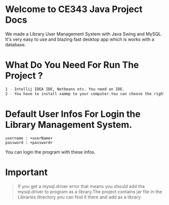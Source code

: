 # Welcome to CE343 Java Project Docs

We made a Library User Management System with Java Swing and MySQL. It's very easy to use and blazing fast desktop app which is works with a database.

# What Do You Need For Run The Project ?

```bash
1 - Intellij IDEA IDE, Netbeans etc. You need an IDE.
2 - You have to install xammp to your computer.You can choose the right version for your computer from this link => (https://www.apachefriends.org/index.html).
```

# Default User Infos For Login the Library Management System.

```
username : +userName+
password : +password+
```

You can login the program with these infos.

# Important

> If you get a mysql.driver error that means you should add the mysql.driver to program as a library.The project contains jar file in the Libraries directory you can find it there and add as a library.
